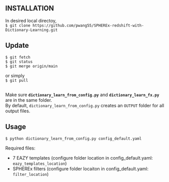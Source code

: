 ## INSTALLATION

In desired local directoy,  
`$ git clone https://github.com/pwang55/SPHEREx-redshift-with-Dictionary-Learning.git`

## Update
```
$ git fetch
$ git status
$ git merge origin/main
```
or simply  
`$ git pull`

##

Make sure **`dictionary_learn_from_config.py`** and **`dictionary_learn_fx.py`** are in the same folder.  
By default, `dictionary_learn_from_config.py` creates an `OUTPUT` folder for all output files.

## Usage  
`$ python dictionary_learn_from_config.py config_default.yaml`

Required files:
 - 7 EAZY templates (configure folder location in config_default.yaml: `eazy_templates_location`)
 - SPHEREx filters (configure folder locaiton in config_default.yaml: `filter_location`)



